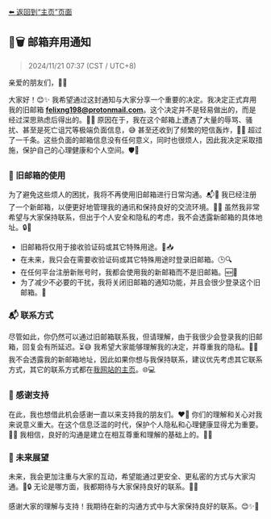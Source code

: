 [⬅️ 返回到“主页”页面](./)

## 📧🗑 邮箱弃用通知

> 2024/11/21 07:37 (CST / UTC+8)

亲爱的朋友们，👋💖

大家好！😊✨ 我希望通过这封通知与大家分享一个重要的决定。我决定正式弃用我的旧邮箱 [**felixng198@protonmail.com**](mailto:felixng198@protonmail.com)。这个决定并不是轻易做出的，而是经过深思熟虑后得出的。🧠💭 原因在于，我在这个邮箱上遭遇了大量的辱骂、骚扰、甚至是死亡诅咒等极端负面信息，😅 甚至还收到了频繁的短信轰炸，📱💥 超过了一千条。这些负面的邮箱信息没有任何意义，同时也很烦人，因此我决定采取措施，保护自己的心理健康和个人空间。🛡️🌈

### 🚫 旧邮箱的使用

为了避免这些烦人的困扰，我将不再使用旧邮箱进行日常沟通。📬💬 我已经注册了一个新邮箱，以便更好地管理我的通讯和保持良好的交流环境。🌟📩 虽然我非常希望与大家保持联系，但出于个人安全和隐私的考虑，我不会透露新邮箱的具体地址。🔒🤫

- 旧邮箱将仅用于接收验证码或其它特殊用途。🔑📥
- 在未来，我只会在需要收验证码或其它特殊用途时登录旧邮箱。🕒🔍
- 在任何平台注册新账号时，我都会使用我的新邮箱而不是旧邮箱。🆕📧
- 为了减少不必要的干扰，我将关闭旧邮箱的通知功能，并且会很少登录这个旧邮箱。🔕

### 📬 联系方式

尽管如此，你仍然可以通过旧邮箱联系我，但请理解，由于我很少会登录我的旧邮箱，回复会有所延迟。⏳😅 我希望大家能够理解我的决定，并尊重我的隐私。🙏💖 我不会透露我的新邮箱地址，因此如果你想与我保持联系，建议优先考虑其它联系方式，其它的联系方式都在[我网站的主页](./)。🌐💻

### 🙏 感谢支持

在此，我也想借此机会感谢一直以来支持我的朋友们。❤️🌹 你们的理解和关心对我来说意义重大。在这个信息泛滥的时代，保护个人隐私和心理健康显得尤为重要。🧠💪 我相信，良好的沟通是建立在相互尊重和理解的基础上的。🤝🌈

### 🔮 未来展望

未来，我会更加注重与大家的互动，希望能通过更安全、更私密的方式与大家沟通。💬🔒 无论是哪方面，我都期待与大家保持良好的联系。🌟🤗

感谢大家的理解与支持！我期待在新的沟通方式中与大家保持良好的联系。😊✨💌